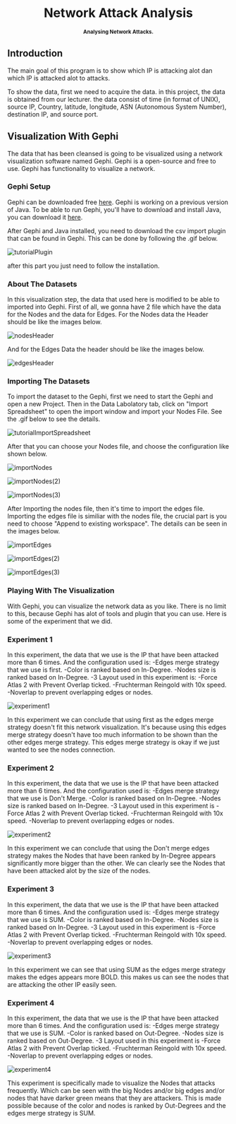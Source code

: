 <h1 align="center">
  Network Attack Analysis
</h1>
<p align="center">
<sup>
  <b>Analysing Network Attacks.</b>
</sup>
</p>


## Introduction

The main goal of this program is to show which IP is attacking alot dan which IP is attacked alot to attacks.

To show the data, first we need to acquire the data. in this project, the data is obtained from our lecturer. the data consist of time (in format of UNIX), source IP, Country, latitude, longitude, ASN (Autonomous System Number), destination IP, and source port.


## Visualization With Gephi

The data that has been cleansed is going to be visualized using a network visualization software named Gephi. Gephi is a open-source and free to use. Gephi has functionality to visualize a network.

### Gephi Setup

Gephi can be downloaded free [here](https://gephi.org/users/download/). Gephi is working on a previous version of Java. To be able to run Gephi, you'll have to download and install Java, you can download it [here](https://www.java.com/en/download/). 

After Gephi and Java installed, you need to download the csv import plugin that can be found in Gephi.
This can be done by following the .gif below.

![tutorialPlugin](https://raw.githubusercontent.com/RyanHiroshi/Network-Analysis/master/Screenshot/Installing_Plugin.gif)

after this part you just need to follow the installation.

### About The Datasets

In this visualization step, the data that used here is modified to be able to imported into Gephi. First of all, we gonna have 2 file which have the data for the Nodes and the data for Edges. For the Nodes data the Header should be like the images below.

![nodesHeader](https://raw.githubusercontent.com/RyanHiroshi/Network-Analysis/master/Screenshot/Nodes_Data.PNG)

And for the Edges Data the header should be like the images below.

![edgesHeader](https://raw.githubusercontent.com/RyanHiroshi/Network-Analysis/master/Screenshot/Edges_Data.PNG)

### Importing The Datasets

To import the dataset to the Gephi, first we need to start the Gephi and open a new Project. Then in the Data Labolatory tab, click on "Import Spreadsheet" to open the import window and import your Nodes File. See the .gif below to see the details.

![tutorialImportSpreadsheet](https://raw.githubusercontent.com/RyanHiroshi/Network-Analysis/master/Screenshot/Importing_Spreadsheet.gif)

After that you can choose your Nodes file, and choose the configuration like shown below.

![importNodes](https://raw.githubusercontent.com/RyanHiroshi/Network-Analysis/master/Screenshot/Import_Nodes.PNG)

![importNodes(2)](https://raw.githubusercontent.com/RyanHiroshi/Network-Analysis/master/Screenshot/Import_Nodes(2).PNG)

![importNodes(3)](https://raw.githubusercontent.com/RyanHiroshi/Network-Analysis/master/Screenshot/Import_Nodes(3).PNG)

After Importing the nodes file, then it's time to import the edges file. Importing the edges file is similiar with the nodes file, the crucial part is you need to choose "Append to existing workspace". The details can be seen in the images below.

![importEdges](https://raw.githubusercontent.com/RyanHiroshi/Network-Analysis/master/Screenshot/Import_Edges.PNG)

![importEdges(2)](https://raw.githubusercontent.com/RyanHiroshi/Network-Analysis/master/Screenshot/Import_Edges(2).PNG)

![importEdges(3)](https://raw.githubusercontent.com/RyanHiroshi/Network-Analysis/master/Screenshot/Import_Edges(3).PNG)

### Playing With The Visualization

With Gephi, you can visualize the network data as you like. There is no limit to this, because Gephi has alot of tools and plugin that you can use. Here is some of the experiment that we did.

### Experiment 1

In this experiment, the data that we use is the IP that have been attacked more than 6 times. 
And the configuration used is: 
  -Edges merge strategy that we use is first. 
  -Color is ranked based on In-Degree. 
  -Nodes size is ranked based on In-Degree. 
  -3 Layout used in this experiment is: 
    -Force Atlas 2 with Prevent Overlap ticked. 
    -Fruchterman Reingold with 10x speed. 
    -Noverlap to prevent overlapping edges or nodes. 
    
![experiment1](https://raw.githubusercontent.com/RyanHiroshi/Network-Analysis/master/Screenshot/Experiment_1.PNG)

In this experiment we can conclude that using first as the edges merge strategy doesn't fit this network visualization. It's because using this edges merge strategy doesn't have too much information to be shown than the other edges merge strategy. This edges merge strategy is okay if we just wanted to see the nodes connection.

    
### Experiment 2

In this experiment, the data that we use is the IP that have been attacked more than 6 times.
And the configuration used is:
  -Edges merge strategy that we use is Don't Merge.
  -Color is ranked based on In-Degree.
  -Nodes size is ranked based on In-Degree.
  -3 Layout used in this experiment is
    -Force Atlas 2 with Prevent Overlap ticked.
    -Fruchterman Reingold with 10x speed.
    -Noverlap to prevent overlapping edges or nodes.
    
![experiment2](https://raw.githubusercontent.com/RyanHiroshi/Network-Analysis/master/Screenshot/Experiment_2.PNG)

In this experiment we can conclude that using the Don't merge edges strategy makes the Nodes that have been ranked by In-Degree appears significantly more bigger than the other. We can clearly see the Nodes that have been attacked alot by the size of the nodes.
    
### Experiment 3

In this experiment, the data that we use is the IP that have been attacked more than 6 times.
And the configuration used is:
  -Edges merge strategy that we use is SUM.
  -Color is ranked based on In-Degree.
  -Nodes size is ranked based on In-Degree.
  -3 Layout used in this experiment is
    -Force Atlas 2 with Prevent Overlap ticked.
    -Fruchterman Reingold with 10x speed.
    -Noverlap to prevent overlapping edges or nodes.
    
![experiment3](https://raw.githubusercontent.com/RyanHiroshi/Network-Analysis/master/Screenshot/Experiment_3.PNG)

In this experiment we can see that using SUM as the edges merge strategy makes the edges appears more BOLD. this makes us can see the nodes that are attacking the other IP easily seen.

### Experiment 4

In this experiment, the data that we use is the IP that have been attacked more than 6 times.
And the configuration used is:
  -Edges merge strategy that we use is SUM.
  -Color is ranked based on Out-Degree.
  -Nodes size is ranked based on Out-Degree.
  -3 Layout used in this experiment is
    -Force Atlas 2 with Prevent Overlap ticked.
    -Fruchterman Reingold with 10x speed.
    -Noverlap to prevent overlapping edges or nodes.
    
![experiment4](https://raw.githubusercontent.com/RyanHiroshi/Network-Analysis/master/Screenshot/Experiment_4.PNG)

    
This experiment is specifically made to visualize the Nodes that attacks frequently. Which can be seen with the big Nodes and/or big edges and/or nodes that have darker green means that they are attackers. This is made possible because of the color and nodes is ranked by Out-Degrees and the edges merge strategy is SUM.
